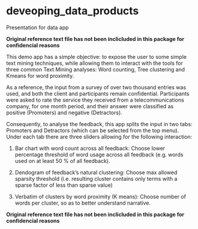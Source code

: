 # deveoping_data_products
Presentation for data app

**Original reference text file has not been inclicluded in this package for confidencial reasons**

This demo app has a simple objective: to expose the user to some simple text mining techniques, while allowing them to interact with the tools for three common Text Mining analyses: Word counting, Tree clustering and Kmeans for word proximity.

As a reference, the input from a survey of over two thousand entries was used, and both the client and participants remain confidential. Participants were asked to rate the service they received from a telecommunications company, for one month period, and their answer were classified as positive (Promoters) and negative (Detractors).

Consequently, to analyse the feedback, this app splits the input in two tabs: Promoters and Detractors (which can be selected from the top menu). Under each tab there are three sliders allowing for the following interaction:

1. Bar chart with word count across all feedback: Choose lower percentage threshold of word usage across all feedback (e.g. words used on at least 50 % of all feedback).

2. Dendogram of feedback’s natural clustering: Choose max allowed sparsity threshold (i.e. resulting cluster contains only terms with a sparse factor of less than sparse value)

3. Verbatim of clusters by word proximity (K means): Choose number of words per cluster, so as to better understand narrative.

**Original reference text file has not been inclicluded in this package for confidencial reasons**